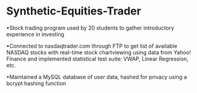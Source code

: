 # Synthetic-Equities-Trader
•Stock trading program used by 20 students to gather introductory experience in investing

•Connected to nasdaqtrader.com through FTP to get list of available NASDAQ stocks with real-time stock chartviewing using data from Yahoo!  Finance and implemented statistical test suite:  VWAP, Linear Regression, etc.

•Maintained a MySQL database of user data, hashed for privacy using a bcrypt hashing function
